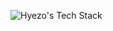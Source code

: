 ![Hyezo's Tech Stack](https://github-readme-tech-stack.vercel.app/api/cards?title=Hyezo%27s+Tech+Stack&align=center&titleAlign=center&lineCount=2&line1=react%2Creact%2C0842f0%3Bnext.js%2Cnext%2Cffffff%3Bsvelte%2Csvelte%2Ce9652d%3Bstorybook%2Cstorybook%2CFF4785%3B&line2=NestJS%2Cnestjs%2Cf30b0b%3Bflutter%2Cflutter%2C2da1e6%3Btypescript%2Cts%2C1d69b1%3Bjavascript%2Cjs%2Cf8f206%3B)
